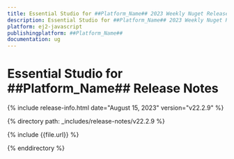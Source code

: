 ```yaml
---
title: Essential Studio for ##Platform_Name## 2023 Weekly Nuget Release Release Notes  
description: Essential Studio for ##Platform_Name## 2023 Weekly Nuget Release Release Notes  
platform: ej2-javascript
publishingplatform: ##Platform_Name##
documentation: ug
---
```


# Essential Studio for  ##Platform_Name##   Release Notes  

{% include release-info.html date="August 15, 2023" version="v22.2.9" %} 

{% directory path: _includes/release-notes/v22.2.9 %}

{% include {{file.url}} %}

{% enddirectory %}

